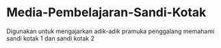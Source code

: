 # Media-Pembelajaran-Sandi-Kotak
Digunakan untuk mengajarkan adik-adik pramuka penggalang memahami sandi kotak 1 dan sandi kotak 2
